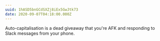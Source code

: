 ```yaml
---
uuid: 1hASD5bnGCdSXZj8iEx5GwJtk73
date: 2020-09-07T04:18:00.000Z
---
```


Auto-capitalisation is a dead giveaway that you're AFK and responding to Slack messages from your phone.
